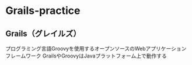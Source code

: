 # Grails-practice

## Grails（グレイルズ）

プログラミング言語Groovyを使用するオープンソースのWebアプリケーションフレームワーク
GrailsやGroovyはJavaプラットフォーム上で動作する

